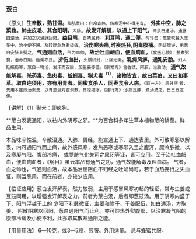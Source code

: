 ### 葱白

〔原文〕**生辛散，熟甘温。**<small>陶弘景曰：白冷青热，伤寒汤中不得用青</small>。 **外实中空，肺之菜也。肺主皮毛、其合阳明，**<small>大肠</small>。**故发汗解肌，以通上下阳气。**<small>仲景白通汤，通脉四逆汤，并加之以通脉回阳</small>。**益目睛，**<small>白睛属肺</small>。**利耳鸣，通二便，**<small>时珍曰：葱管吹盐入玉茎中，治小便不通、及转脬危急者极效</small>。**治伤寒头痛,时疾热狂,阴毒腹痛。**<small>阴证厥逆，用葱白安脐上熨之</small>，**气通则血活，**<small>气为血帅</small>。**故治吐血衄血，便血痢血。**<small>《食医心镜》：葱煮粥食，治赤白痢，薤粥亦良</small>。**折伤血出，**<small>火煨研封，止痛无瘢</small>。**乳痈风痹，通乳安胎。**<small>妇人妊娠伤寒，葱白一物汤，发汗而安胎，加生姜亦佳。《删繁方》合香豉、阿胶，治胎动</small>。**通气故能解毒，杀药毒、鱼肉毒、蚯蚓毒、猘犬毒<sup>（1）</sup>，诸物皆宜，故曰菜伯，又曰和事草。取白连须用，亦有用青者。同蜜食杀人，同枣食令人病。**<small>《百一方》：患外痔
者，先用木鳖煎汤熏洗，以青葱涎对蜜调敷，其凉如冰。《独行方》:水病足肿，煮汤渍之，日三五度佳。</small>

【讲解】（1）猘犬：即疯狗。



**葱白发表通阳，以袪内外阴寒之邪。**为百合科多年生草本植物葱的鳞茎。鲜品生用。

本品味辛性温，辛散温通。入肺、胃经。能宣通上下、通达表里。外可散寒邪以解表，内可通阳气而止痛，故外感风寒，发热恶寒或寒邪入里之腹泻、厥冷脉微，以及寒凝气阻、腹部冷痛，
或膀胱气化失司之尿闭等证，皆可应用。至于治吐血衄血，便血痢血者，《纲目》虽云本品有通气之功，通气故能解毒及理血病。
气者，血之帅也，气通则血活，故本品治瘀阻血不归经之吐衄尚可，若于血热妄行之失血证，则当忌用。而在前者，亦较少应用。

【临证应用】葱白发汗解表，然力较弱，主用于感冒风寒初起的轻证，常与生姜或豆豉同用，以增强发汗解表之力。前者为葱白汤，后者即葱豉汤。用于阴寒内盛于下、阳气浮越于上的
少阳下利脉微证，主要和附子、干姜配伍，如白通汤，方取姜、
附散阴寒以回阳，葱白通阳气而止利。亦可炒热外熨腹部，以治寒凝气阻的腹部冷痛及小便不利，此亦取其散寒通阳之能。

【用量用法】 6—10克，或3—5段，煎服。外用适量。
忌与蜂蜜共服。
